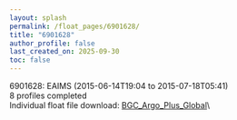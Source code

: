 ```yaml
---
layout: splash
permalink: /float_pages/6901628/
title: "6901628"
author_profile: false
last_created_on: 2025-09-30
toc: false
---
```

 
6901628: EAIMS (2015-06-14T19:04 to 2015-07-18T05:41)\
8 profiles completed\
Individual float file download: [BGC_Argo_Plus_Global](https://ftp.soest.hawaii.edu/bgc_argo_plus/Individual_Floats/outliers_removed/6901628_Sprof_processed.nc)\
